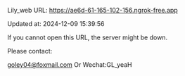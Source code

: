 Lily_web URL: https://ae6d-61-165-102-156.ngrok-free.app

Updated at: 2024-12-09 15:39:56

If you cannot open this URL, the server might be down.

Please contact: 

goley04@foxmail.com Or Wechat:GL_yeaH